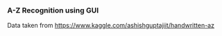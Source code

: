 <h3>A-Z Recognition using GUI</h3>

Data taken from https://www.kaggle.com/ashishguptajiit/handwritten-az
